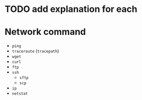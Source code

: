 # TODO add explanation for each
# Network command

-   `ping`
-   `traceroute` (`tracepath`)
-   `wget`
-   `curl`
-   `ftp`
-   `ssh`
    -   `sftp`
    -   `scp`
-   `ip`
-   `netstat`
